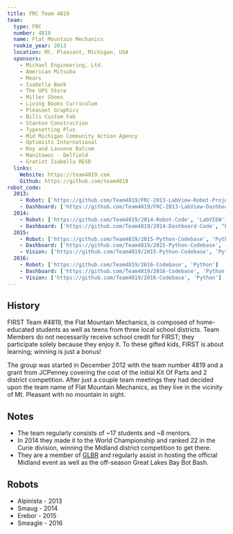 ```yaml
---
title: FRC Team 4819
team:
  type: FRC
  number: 4819
  name: Flat Mountain Mechanics
  rookie_year: 2013
  location: Mt. Pleasant, Michigan, USA
  sponsors:
    - Michael Engineering, Ltd.
    - American Mitsuba
    - Mears
    - Isabella Bank
    - The UPS Store
    - Miller Shoes
    - Living Books Curriculum
    - Pleasant Graphics
    - Bills Custom Fab
    - Stanton Construction
    - Typesetting Plus
    - Mid Michigan Community Action Agency
    - Optimists International
    - Roy and Lavonne Balcom
    - Manitowoc - Delfield
    - Gratiot Isabella RESD
  links:
    Website: https://team4819.com
    Github: https://github.com/team4819
robot_code:
  2013:
    - Robot: ['https://github.com/Team4819/FRC-2013-LabView-Robot-Project', 'LabVIEW']
    - Dashboard: ['https://github.com/Team4819/FRC-2013-LabView-Dashboard-Project', "LabVIEW"]
  2014:
    - Robot: ['https://github.com/Team4819/2014-Robot-Code', 'LabVIEW']
    - Dashboard: ['https://github.com/Team4819/2014-Dashboard-Code', "LabVIEW"]
  2015:
    - Robot: ['https://github.com/Team4819/2015-Python-Codebase', 'Python']
    - Dashboard: ['https://github.com/Team4819/2015-Python-Codebase', 'Python']
    - Vision: ['https://github.com/Team4819/2015-Python-Codebase', 'Python']
  2016:
    - Robot: ['https://github.com/Team4819/2016-Codebase', 'Python']
    - Dashboard: ['https://github.com/Team4819/2016-Codebase', 'Python']
    - Vision: ['https://github.com/Team4819/2016-Codebase', 'Python']
---
```


## History

 FIRST Team #4819, the Flat Mountain Mechanics, is composed of home-educated students as well as teens from three local school districts. Team Members do not necessarily receive school credit for FIRST; they participate solely because they enjoy it. To these gifted kids, FIRST is about learning; winning is just a bonus!

 The group was started in December 2012 with the team number 4819 and a grant from JCPenney covering the cost of the initial Kit Of Parts and 2 district competition. After just a couple team meetings they had decided upon the team name of Flat Mountain Mechanics, as they live in the vicinity of Mt. Pleasant with no mountain in sight.

## Notes

- The team regularly consists of ~17 students and ~8 mentors.
- In 2014 they made it to the World Championship and ranked 22 in the Curie division, winning the Midland district competition to get there.
- They are a member of [GLBR](http://www.first-glbr.org/) and regularly assist in hosting the official Midland event as well as the off-season Great Lakes Bay Bot Bash.

## Robots

- Alpinista - 2013
- Smaug - 2014
- Erebor - 2015
- Smeagle - 2016
